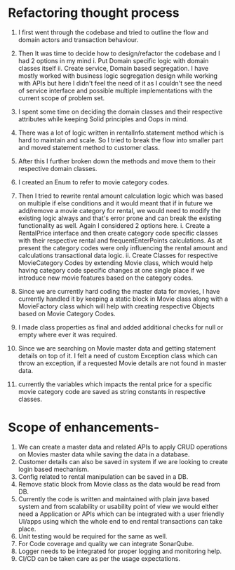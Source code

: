 # Refactoring thought process

1. I first went through the codebase and tried to outline the flow and domain actors and transaction behaviour.

2. Then It was time to decide how to design/refactor the codebase and I had 2 options in my mind
   i. Put Domain specific logic with domain classes itself
   ii. Create service, Domain based segregation.
   I have mostly worked with business logic segregation design while working with APIs but here I didn't feel the need of it as I couldn't see the need of service interface and possible multiple implementations with the current scope of problem set.

3. I spent some time on deciding the domain classes and their respective attributes while keeping Solid principles and Oops in mind.

4. There was a lot of logic written in rentalInfo.statement method which is hard to maintain and scale. So I tried to break the flow into smaller part and moved statement method to customer class.

5. After this I further broken down the methods and move them to their respective domain classes.

6. I created an Enum to refer to movie category codes.

7. Then I tried to rewrite rental amount calculation logic which was based on multiple if else conditions and it would meant that if in future we add/remove a movie category for rental, we would need to modify the existing logic always and that's error prone and can break the existing functionality as well. Again I considered 2 options here.
   i. Create a RentalPrice interface and then create category code specific classes with their respective rental and frequentEnterPoints calculations. As at present the category codes were only influencing the rental amount and calculations transactional data logic.
   ii. Create Classes for respective MovieCategory Codes by extending Movie class, which would help having category code specific changes at one single place if we introduce new movie features based on the category codes.

8. Since we are currently hard coding the master data for movies, I have currently handled it by keeping a static block in Movie class along with a MovieFactory class which will help with creating respective Objects based on Movie Category Codes.

9. I made class properties as final and added additional checks for null or empty where ever it was required.

10. Since we are searching on Movie master data and getting statement details on top of it. I felt a need of custom Exception class which can throw an exception, if a requested Movie details are not found in master data.

11. currently the variables which impacts the rental price for a specific movie category code are saved as string constants in respective classes.



# Scope of enhancements-

1. We can create a master data and related APIs to apply CRUD operations on Movies master data while saving the data in a database.
2. Customer details can also be saved in system if we are looking to create login based mechanism.
3. Config related to rental manipulation can be saved in a DB.
4. Remove static block from Movie class as the data would be read from DB.
5. Currently the code is written and maintained with plain java based system and from scalability or usability point of view we would either need a Application or APIs which can be integrated with a user friendly UI/apps using which the whole end to end rental transactions can take place.
6. Unit testing would be required for the same as well.
7. For Code coverage and quality we can integrate SonarQube.
8. Logger needs to be integrated for proper logging and monitoring help.
9. CI/CD can be taken care as per the usage expectations.
